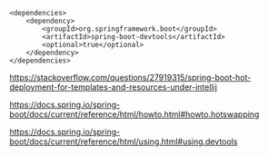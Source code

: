     <dependencies>
        <dependency>
            <groupId>org.springframework.boot</groupId>
            <artifactId>spring-boot-devtools</artifactId>
            <optional>true</optional>
        </dependency>
    </dependencies>


https://stackoverflow.com/questions/27919315/spring-boot-hot-deployment-for-templates-and-resources-under-intellij

https://docs.spring.io/spring-boot/docs/current/reference/html/howto.html#howto.hotswapping

https://docs.spring.io/spring-boot/docs/current/reference/html/using.html#using.devtools